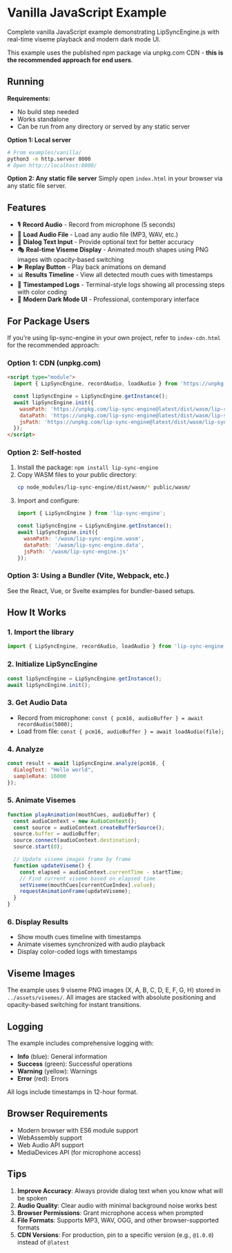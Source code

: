 # Vanilla JavaScript Example

Complete vanilla JavaScript example demonstrating LipSyncEngine.js with real-time viseme playback and modern dark mode UI.

This example uses the published npm package via unpkg.com CDN - **this is the recommended approach for end users**.

## Running

**Requirements:**
- No build step needed
- Works standalone
- Can be run from any directory or served by any static server

**Option 1: Local server**
```bash
# From examples/vanilla/
python3 -m http.server 8000
# Open http://localhost:8000/
```

**Option 2: Any static file server**
Simply open `index.html` in your browser via any static file server.

## Features

- 🎙️ **Record Audio** - Record from microphone (5 seconds)
- 📁 **Load Audio File** - Load any audio file (MP3, WAV, etc.)
- 📝 **Dialog Text Input** - Provide optional text for better accuracy
- 🎭 **Real-time Viseme Display** - Animated mouth shapes using PNG images with opacity-based switching
- ▶️ **Replay Button** - Play back animations on demand
- 📊 **Results Timeline** - View all detected mouth cues with timestamps
- 📝 **Timestamped Logs** - Terminal-style logs showing all processing steps with color coding
- 🎨 **Modern Dark Mode UI** - Professional, contemporary interface

## For Package Users

If you're using lip-sync-engine in your own project, refer to `index-cdn.html` for the recommended approach:

### Option 1: CDN (unpkg.com)

```html
<script type="module">
  import { LipSyncEngine, recordAudio, loadAudio } from 'https://unpkg.com/lip-sync-engine@latest/dist/index.mjs';

  const lipSyncEngine = LipSyncEngine.getInstance();
  await lipSyncEngine.init({
    wasmPath: 'https://unpkg.com/lip-sync-engine@latest/dist/wasm/lip-sync-engine.wasm',
    dataPath: 'https://unpkg.com/lip-sync-engine@latest/dist/wasm/lip-sync-engine.data',
    jsPath: 'https://unpkg.com/lip-sync-engine@latest/dist/wasm/lip-sync-engine.js'
  });
</script>
```

### Option 2: Self-hosted

1. Install the package: `npm install lip-sync-engine`
2. Copy WASM files to your public directory:
   ```bash
   cp node_modules/lip-sync-engine/dist/wasm/* public/wasm/
   ```
3. Import and configure:
   ```javascript
   import { LipSyncEngine } from 'lip-sync-engine';

   const lipSyncEngine = LipSyncEngine.getInstance();
   await lipSyncEngine.init({
     wasmPath: '/wasm/lip-sync-engine.wasm',
     dataPath: '/wasm/lip-sync-engine.data',
     jsPath: '/wasm/lip-sync-engine.js'
   });
   ```

### Option 3: Using a Bundler (Vite, Webpack, etc.)

See the React, Vue, or Svelte examples for bundler-based setups.

## How It Works

### 1. Import the library
```javascript
import { LipSyncEngine, recordAudio, loadAudio } from 'lip-sync-engine';
```

### 2. Initialize LipSyncEngine
```javascript
const lipSyncEngine = LipSyncEngine.getInstance();
await lipSyncEngine.init();
```

### 3. Get Audio Data
- Record from microphone: `const { pcm16, audioBuffer } = await recordAudio(5000);`
- Load from file: `const { pcm16, audioBuffer } = await loadAudio(file);`

### 4. Analyze
```javascript
const result = await lipSyncEngine.analyze(pcm16, {
  dialogText: "Hello world",
  sampleRate: 16000
});
```

### 5. Animate Visemes
```javascript
function playAnimation(mouthCues, audioBuffer) {
  const audioContext = new AudioContext();
  const source = audioContext.createBufferSource();
  source.buffer = audioBuffer;
  source.connect(audioContext.destination);
  source.start(0);

  // Update viseme images frame by frame
  function updateViseme() {
    const elapsed = audioContext.currentTime - startTime;
    // Find current viseme based on elapsed time
    setViseme(mouthCues[currentCueIndex].value);
    requestAnimationFrame(updateViseme);
  }
}
```

### 6. Display Results
- Show mouth cues timeline with timestamps
- Animate visemes synchronized with audio playback
- Display color-coded logs with timestamps

## Viseme Images

The example uses 9 viseme PNG images (X, A, B, C, D, E, F, G, H) stored in `../assets/visemes/`. All images are stacked with absolute positioning and opacity-based switching for instant transitions.

## Logging

The example includes comprehensive logging with:
- **Info** (blue): General information
- **Success** (green): Successful operations
- **Warning** (yellow): Warnings
- **Error** (red): Errors

All logs include timestamps in 12-hour format.

## Browser Requirements

- Modern browser with ES6 module support
- WebAssembly support
- Web Audio API support
- MediaDevices API (for microphone access)

## Tips

1. **Improve Accuracy**: Always provide dialog text when you know what will be spoken
2. **Audio Quality**: Clear audio with minimal background noise works best
3. **Browser Permissions**: Grant microphone access when prompted
4. **File Formats**: Supports MP3, WAV, OGG, and other browser-supported formats
5. **CDN Versions**: For production, pin to a specific version (e.g., `@1.0.0`) instead of `@latest`
